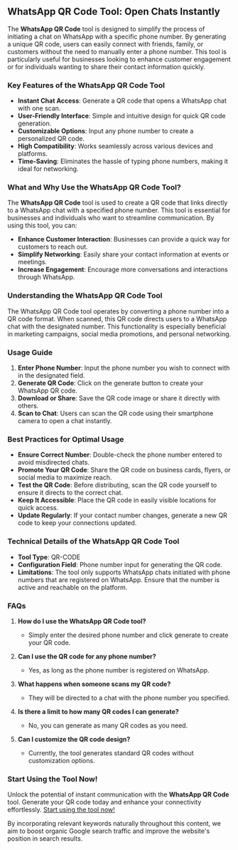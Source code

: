 ## WhatsApp QR Code Tool: Open Chats Instantly

The **WhatsApp QR Code** tool is designed to simplify the process of initiating a chat on WhatsApp with a specific phone number. By generating a unique QR code, users can easily connect with friends, family, or customers without the need to manually enter a phone number. This tool is particularly useful for businesses looking to enhance customer engagement or for individuals wanting to share their contact information quickly.

### Key Features of the WhatsApp QR Code Tool

- **Instant Chat Access**: Generate a QR code that opens a WhatsApp chat with one scan.
- **User-Friendly Interface**: Simple and intuitive design for quick QR code generation.
- **Customizable Options**: Input any phone number to create a personalized QR code.
- **High Compatibility**: Works seamlessly across various devices and platforms.
- **Time-Saving**: Eliminates the hassle of typing phone numbers, making it ideal for networking.

### What and Why Use the WhatsApp QR Code Tool?

The **WhatsApp QR Code** tool is used to create a QR code that links directly to a WhatsApp chat with a specified phone number. This tool is essential for businesses and individuals who want to streamline communication. By using this tool, you can:

- **Enhance Customer Interaction**: Businesses can provide a quick way for customers to reach out.
- **Simplify Networking**: Easily share your contact information at events or meetings.
- **Increase Engagement**: Encourage more conversations and interactions through WhatsApp.

### Understanding the WhatsApp QR Code Tool

The WhatsApp QR Code tool operates by converting a phone number into a QR code format. When scanned, this QR code directs users to a WhatsApp chat with the designated number. This functionality is especially beneficial in marketing campaigns, social media promotions, and personal networking.

### Usage Guide

1. **Enter Phone Number**: Input the phone number you wish to connect with in the designated field.
2. **Generate QR Code**: Click on the generate button to create your WhatsApp QR code.
3. **Download or Share**: Save the QR code image or share it directly with others.
4. **Scan to Chat**: Users can scan the QR code using their smartphone camera to open a chat instantly.

### Best Practices for Optimal Usage

- **Ensure Correct Number**: Double-check the phone number entered to avoid misdirected chats.
- **Promote Your QR Code**: Share the QR code on business cards, flyers, or social media to maximize reach.
- **Test the QR Code**: Before distributing, scan the QR code yourself to ensure it directs to the correct chat.
- **Keep It Accessible**: Place the QR code in easily visible locations for quick access.
- **Update Regularly**: If your contact number changes, generate a new QR code to keep your connections updated.

### Technical Details of the WhatsApp QR Code Tool

- **Tool Type**: QR-CODE
- **Configuration Field**: Phone number input for generating the QR code.
- **Limitations**: The tool only supports WhatsApp chats initiated with phone numbers that are registered on WhatsApp. Ensure that the number is active and reachable on the platform.

### FAQs

1. **How do I use the WhatsApp QR Code tool?**
   - Simply enter the desired phone number and click generate to create your QR code.

2. **Can I use the QR code for any phone number?**
   - Yes, as long as the phone number is registered on WhatsApp.

3. **What happens when someone scans my QR code?**
   - They will be directed to a chat with the phone number you specified.

4. **Is there a limit to how many QR codes I can generate?**
   - No, you can generate as many QR codes as you need.

5. **Can I customize the QR code design?**
   - Currently, the tool generates standard QR codes without customization options.

### Start Using the Tool Now!

Unlock the potential of instant communication with the **WhatsApp QR Code** tool. Generate your QR code today and enhance your connectivity effortlessly. [Start using the tool now!](https://www.inayam.co/barcode/whatsapp-qr-code)

By incorporating relevant keywords naturally throughout this content, we aim to boost organic Google search traffic and improve the website's position in search results.
